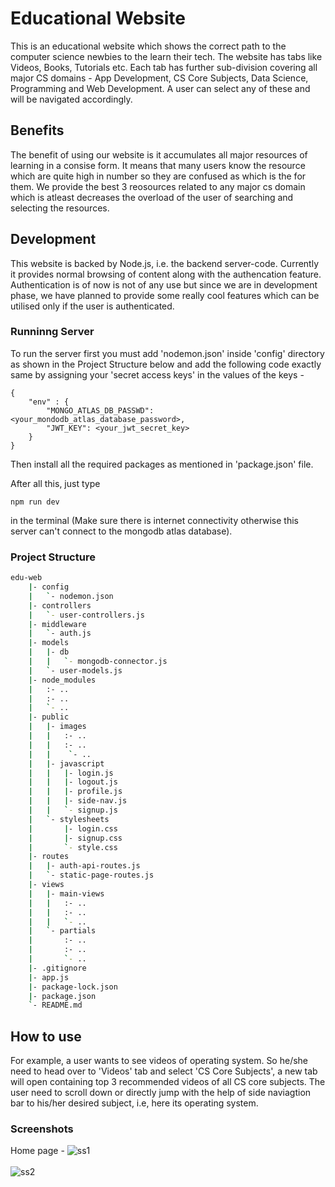# Educational Website
This is an educational website which shows the correct path to the computer science newbies to the learn their tech. The website has tabs like Videos, Books, Tutorials etc. Each tab has further sub-division covering all major CS domains - App Development, CS Core Subjects, Data Science, Programming and Web Development. A user can select any of these and will be navigated accordingly. 

## Benefits
The benefit of using our website is it accumulates all major resources of learning in a consise form. It means that many users know the resource which are quite high in number so they are confused as which is the for them. We provide the best 3 reosources related to any major cs domain which is atleast decreases the overload of the user of searching and selecting the resources.

## Development
This website is backed by Node.js, i.e. the backend server-code. Currently it provides normal browsing of content along with the authencation feature. Authentication is of now is not of any use but since we are in development phase, we have planned to provide some really cool features which can be utilised only if the user is authenticated. 

### Runninng Server
To run the server first you must add 'nodemon.json' inside 'config' directory as shown in the Project Structure below and add the following code exactly same by assigning your 'secret access keys' in the values of the keys - 

```
{
    "env" : {
        "MONGO_ATLAS_DB_PASSWD": <your_mondodb_atlas_database_password>,
        "JWT_KEY": <your_jwt_secret_key>
    }
}
```

Then install all the required packages as mentioned in 'package.json' file.

After all this, just type 
```
npm run dev
```
in the terminal (Make sure there is internet connectivity otherwise this server can't connect to the mongodb atlas database).

### Project Structure
```sh
edu-web
    |- config
    |   `- nodemon.json
    |- controllers
    |   `- user-controllers.js
    |- middleware
    |   `- auth.js
    |- models
    |   |- db
    |   |   `- mongodb-connector.js
    |   `- user-models.js
    |- node_modules
    |   :- ..
    |   :- ..
    |   `- ..
    |- public
    |   |- images
    |   |   :- ..
    |   |   :- ..
    |   |    `- ..
    |   |- javascript
    |   |   |- login.js
    |   |   |- logout.js
    |   |   |- profile.js
    |   |   |- side-nav.js
    |   |   `- signup.js
    |   `- stylesheets
    |       |- login.css
    |       |- signup.css
    |       `- style.css
    |- routes
    |   |- auth-api-routes.js
    |   `- static-page-routes.js
    |- views
    |   |- main-views
    |   |   :- ..
    |   |   :- ..
    |   |   `- ..
    |   `- partials
    |       :- ..
    |       :- ..
    |       `- ..
    |- .gitignore
    |- app.js
    |- package-lock.json
    |- package.json
    `- README.md
```

## How to use
For example, a user wants to see videos of operating system. So he/she need to head over to 'Videos' tab and select 'CS Core Subjects', a new tab will open containing top 3 recommended videos of all CS core subjects. The user need to scroll down or directly jump with the help of side naviagtion bar to his/her desired subject, i.e, here its operating system.

### Screenshots
Home page - 
![ss1](https://user-images.githubusercontent.com/46900324/122689281-190d3280-d23f-11eb-8ec6-8832a44372eb.png)<br /><br />
![ss2](https://user-images.githubusercontent.com/46900324/122689300-35a96a80-d23f-11eb-8c95-fc1152e83545.png)<br /><br />